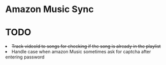 # Amazon Music Sync
<h1>TODO</h1>
<li>
<s>Track videoId to songs for checking if the song is already in the playlist</s>
  </li>
<li>
Handle case when amazon Music sometimes ask for captcha after entering password
</li>

